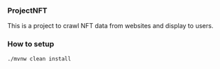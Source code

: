 ### ProjectNFT

This is a project to crawl NFT data from websites and display to users.

### How to setup

```bash
./mvnw clean install
```

